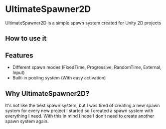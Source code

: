 # UltimateSpawner2D
UltimateSpawner2D is a simple spawn system created for Unity 2D projects

## How to use it

## Features
- Different spawn modes (FixedTime, Progressive, RandomTime, External, Input)
- Built-in pooling system (With easy activation)

## Why UltimateSpawner2D?
It's not like the best spawn system, but I was tired of creating a new spawn system for every new project I started so I created a spawn system with everything I need. With this in mind I hope I don't need to create another spawn system again.
